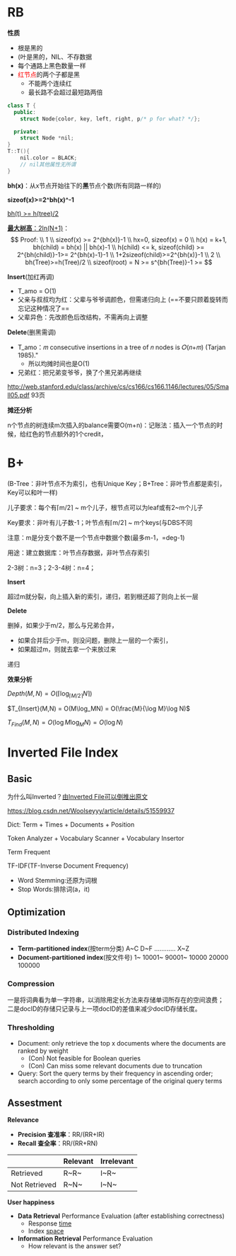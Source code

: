 # RB

**性质**

* 根是黑的
* (叶是黑的，NIL、不存数据
* 每个通路上黑色数量一样
* <font color = "#FF0000">红节点</font>的两个子都是黑
    * 不能两个连续红
    * 最长路不会超过最短路两倍

```cpp
class T {
  public:
    struct Node{color, key, left, right, p/* p for what? */};

  private:
    struct Node *nil;
}
T::T(){
    nil.color = BLACK;
    // nil其他属性无所谓
}
```



**bh(x)**：从x节点开始往下的**黑**节点个数(所有同路一样的)

**sizeof(x)>=2^bh(x)^-1**

<u>bh(t) >= h(tree)/2</u>

<u>**最大树高**：2ln(N+1)</u>：
$$
Proof:
\\
1
\\
sizeof(x) >= 2^{bh(x)}-1
\\
hx=0, sizeof(x) = 0
\\
h(x) = k+1, bh(child) = bh(x) || bh(x)-1
\\
h(child) <= k, sizeof(child) >= 2^{bh(child)}-1>= 2^{bh(x)-1}-1
\\
1+2sizeof(child)>=2^{bh(x)}-1
\\
2
\\
bh(Tree)>=h(Tree)/2
\\
sizeof(root) = N >= s^{bh(Tree)}-1 >=
$$

**Insert**(加红再调)

* T_amo = O(1)
* 父亲与叔叔均为红：父辈与爷爷调颜色，但需递归向上 (==不要只顾着旋转而忘记这种情况了==
* 父辈异色：先改颜色后改结构，不需再向上调整

**Delete**(删黑需调)

* T_amo：𝑚 consecutive insertions in a tree of 𝑛 nodes is 𝑂(𝑛+𝑚) (Tarjan 1985)."
    * 所以均摊时间也是O(1)
* 兄弟红：把兄弟变爷爷，换了个黑兄弟再继续

http://web.stanford.edu/class/archive/cs/cs166/cs166.1146/lectures/05/Small05.pdf 93页

**摊还分析**

n个节点的树连续m次插入的balance需要O(m+n)：记账法：插入一个节点的时候，给红色的节点额外的1个credit，

# B+

(B-Tree：非叶节点不为索引，也有Unique Key；B+Tree：非叶节点都是索引，Key可以和叶一样)

儿子要求：每个有$\lceil$m/2$\rceil$ ~ m个儿子，根节点可以为leaf或有2~m个儿子

Key要求：非叶有儿子数-1；叶节点有$\lceil$m/2$\rceil$ ~ m个keys(与DBS不同

注意：m是分支个数不是一个节点中数据个数(最多m-1，=deg-1)

用途：建立数据库：叶节点存数据，非叶节点存索引

2-3树：n=3；2-3-4树：n=4；

**Insert**

超过m就分裂，向上插入新的索引，递归，若到根还超了则向上长一层

**Delete**

删掉，如果少于m/2，那么与兄弟合并，

* 如果合并后少于m，则没问题，删除上一层的一个索引，
* 如果超过m，则就去拿一个来放过来

递归

**效果分析**

$Depth(M,N) = O(\lceil \log_{\lceil M/2\rceil} N\rceil)$

$T_{Insert}(M,N) = O(M\log_MN) = O(\frac{M}{\log M}\log N)$

$T_{Find}(M,N) = O(\log M \log_MN) = O(\log N)$



# Inverted File Index

## Basic

为什么叫Inverted？<u>由Inverted File可以倒推出原文</u>

https://blog.csdn.net/Woolseyyy/article/details/51559937

Dict: Term + Times + Documents + Position

Token Analyzer + Vocabulary Scanner + Vocabulary Insertor



Term Frequent

TF-IDF(TF-Inverse Document Frequency)



* Word Stemming:还原为词根
* Stop Words:排除词(a，it)





## Optimization

### Distributed Indexing

* **Term-partitioned index**(按term分类)
    A~C D~F ............ X~Z
* **Document-partitioned index**(按文件号)
    1~ 10001~ 90001~ 10000 20000 100000



### Compression

一是将词典看为单一字符串，以消除用定长方法来存储单词所存在的空间浪费；
二是docID的存储只记录与上一项docID的差值来减少docID存储长度。



### Thresholding

* Document: only retrieve the top x documents where the documents are ranked by weight
    * (Con) Not feasible for Boolean queries
    * (Con) Can miss some relevant documents due to
        truncation
* Query: Sort the query terms by their frequency in ascending order; search according to only some percentage of the original query terms



## Assestment

**Relevance**

* **Precision 查准率**：RR/(RR+IR)
* **Recall 查全率**：RR/(RR+RN)

|                   | Relevant | Irrelevant |
| ----------------- | ------------ | -------------- |
| Retrieved     | R~R~ | I~R~   |
| Not Retrieved | R~N~ | I~N~   |



**User happiness**

- **Data Retrieval** Performance Evaluation (after establishing correctness)
    - Response <u>time</u>
    - Index <u>space</u>
- **Information Retrieval** Performance Evaluation
    - How relevant is the answer set?

